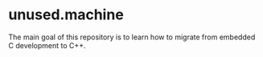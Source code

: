 # unused.machine
The main goal of this repository is to learn how to migrate from embedded C development to C++. 
